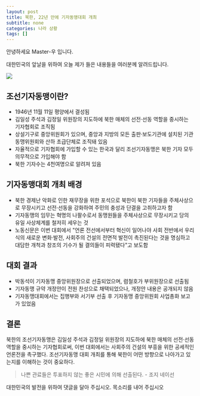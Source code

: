 ```yaml
---
layout: post
title: 북한, 22년 만에 기자동맹대회 개최
subtitle: none
categories: 나라 상황
tags: []
---
```


안녕하세요 Master-우 입니다.

대한민국의 앞날을 위하여 오늘 제가 들은 내용들을 여러분께 알려드립니다.





![](https://source.unsplash.com/800x450/?luxury)

##  조선기자동맹이란?

- 1946년 11월 11일 평양에서 결성됨
- 김일성 주석과 김정일 위원장의 지도하에 북한 매체의 선전·선동 역할을 중시하는 기자협회로 조직됨
- 상설기구로 중앙위원회가 있으며, 중앙과 지방의 모든 출판·보도기관에 설치된 기관동맹위원회와 산하 초급단체로 조직돼 있음
- 자율적으로 기자협회에 가입할 수 있는 한국과 달리 조선기자동맹은 북한 기자 모두 의무적으로 가입해야 함
- 북한 기자수는 4천여명으로 알려져 있음

## 기자동맹대회 개최 배경

- 북한 경제난 악화로 인한 재무장을 위한 포석으로 북한이 북한 기자들을 주체사상으로 무장시키고 선전·선동을 강화하여 주민의 충성과 단결을 고취하고자 함
- 기자동맹의 임무는 혁명의 나팔수로서 동맹원들을 주체사상으로 무장시키고 당의 유일 사상체계를 철저히 세우는 것
- 노동신문은 이번 대회에서 "언론 전선에서부터 혁신이 일어나야 사회 전반에서 우리식의 새로운 변화·발전, 사회주의 건설의 전면적 발전이 촉진된다는 것을 명심하고 대담한 개척과 창조의 기수가 될 결의들이 피력됐다"고 보도함

## 대회 결과

- 박동석이 기자동맹 중앙위원장으로 선출되었으며, 렴철호가 부위원장으로 선출됨
- 기자동맹 규약 개정안이 전원 찬성으로 채택되었으나, 개정안 내용은 공개되지 않음
- 기자동맹대회에서는 집행부와 서기부 선출 후 기자동맹 중앙위원회 사업총화 보고가 있었음

## 결론

북한의 조선기자동맹은 김일성 주석과 김정일 위원장의 지도하에 북한 매체의 선전·선동 역할을 중시하는 기자협회로써, 이번 대회에서는 사회주의 건설의 부흥을 위한 공세적인 언론전을 촉구했다. 조선기자동맹 대회 개최를 통해 북한이 어떤 방향으로 나아가고 있는지를 이해하는 것이 중요하다.


> 나쁜 관료들은 투표하지 않는 좋은 시민에 의해 선출된다. - 조지 네이선

대한민국의 발전을 위하여 댓글을 달아 주십시오. 목소리를 내어 주십시오
